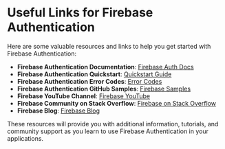 # Useful Links for Firebase Authentication

Here are some valuable resources and links to help you get started with Firebase Authentication:

- **Firebase Authentication Documentation**: [Firebase Auth Docs](https://firebase.google.com/docs/auth)
- **Firebase Authentication Quickstart**: [Quickstart Guide](https://firebase.google.com/docs/auth/web/start)
- **Firebase Authentication Error Codes**: [Error Codes](https://firebase.google.com/docs/reference/js/auth#.Error)
- **Firebase Authentication GitHub Samples**: [Firebase Samples](https://github.com/firebase/firebase-js-sdk/tree/master/packages/auth)
- **Firebase YouTube Channel**: [Firebase YouTube](https://www.youtube.com/c/firebase)
- **Firebase Community on Stack Overflow**: [Firebase on Stack Overflow](https://stackoverflow.com/questions/tagged/firebase)
- **Firebase Blog**: [Firebase Blog](https://firebase.googleblog.com/)

These resources will provide you with additional information, tutorials, and community support as you learn to use Firebase Authentication in your applications.
